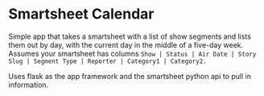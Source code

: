 # Smartsheet Calendar
Simple app that takes a smartsheet with a list of show segments and lists them out by day, with the current day in the middle of a five-day week. Assumes your smartsheet has columns ```Show | Status | Air Date | Story Slug | Segment Type | Reporter | Category1 | Category2.```

Uses flask as the app framework and the smartsheet python api to pull in information.
